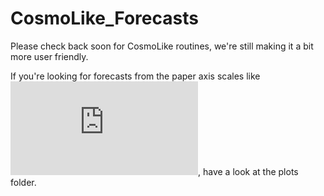 # CosmoLike_Forecasts
Please check back soon for CosmoLike routines, we're still making it a bit more user friendly.

If you're looking for forecasts from the paper axis scales like ![this one](https://github.com/elikrause/CosmoLike_Forecasts/blob/master/plots/LSST_indi_vs_multi.pdf "LSST multi-probe forecasts"), have a look at the plots folder.
